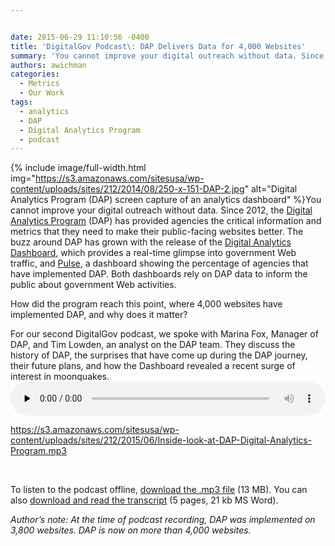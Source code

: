 ```yaml
---


date: 2015-06-29 11:10:56 -0400
title: 'DigitalGov Podcast\: DAP Delivers Data for 4,000 Websites'
summary: 'You cannot improve your digital outreach without data. Since 2012, the Digital Analytics Program (DAP) has provided agencies the critical information and metrics that they need to make their public-facing websites better. The buzz around DAP has grown with the release of the'
authors: awichman
categories:
  - Metrics
  - Our Work
tags:
  - analytics
  - DAP
  - Digital Analytics Program
  - podcast
---
```



{% include image/full-width.html img="https://s3.amazonaws.com/sitesusa/wp-content/uploads/sites/212/2014/08/250-x-151-DAP-2.jpg" alt="Digital Analytics Program (DAP) screen capture of an analytics dashboard" %}You cannot improve your digital outreach without data. Since 2012, the [Digital Analytics Program](https://www.WHATEVER/services/dap/) (DAP) has provided agencies the critical information and metrics that they need to make their public-facing websites better. The buzz around DAP has grown with the release of the [Digital Analytics Dashboard](https://www.WHATEVER/2015/03/19/turning-government-data-into-better-public-service/), which provides a real-time glimpse into government Web traffic, and [Pulse](https://www.WHATEVER/2015/06/03/taking-the-pulse-of-the-federal-governments-web-presence/), a dashboard showing the percentage of agencies that have implemented DAP. Both dashboards rely on DAP data to inform the public about government Web activities.

How did the program reach this point, where 4,000 websites have implemented DAP, and why does it matter?

For our second DigitalGov podcast, we spoke with Marina Fox, Manager of DAP, and Tim Lowden, an analyst on the DAP team. They discuss the history of DAP, the surprises that have come up during the DAP journey, their future plans, and how the Dashboard revealed a recent surge of interest in moonquakes.<audio class="wp-audio-shortcode" id="audio-280092-2" preload="none" style="width: 100%;" controls="controls"><source type="audio/mpeg" src="https://s3.amazonaws.com/sitesusa/wp-content/uploads/sites/212/2015/06/Inside-look-at-DAP-Digital-Analytics-Program.mp3?_=2" />

<https://s3.amazonaws.com/sitesusa/wp-content/uploads/sites/212/2015/06/Inside-look-at-DAP-Digital-Analytics-Program.mp3></audio> 

&nbsp;

To listen to the podcast offline, [download the .mp3 file](https://s3.amazonaws.com/sitesusa/wp-content/uploads/sites/212/2015/06/Inside-look-at-DAP-Digital-Analytics-Program.mp3 "Listen to An Inside look at the Digital Analytics Program") (13 MB). You can also [download and read the transcript](https://s3.amazonaws.com/sitesusa/wp-content/uploads/sites/212/2015/06/Podcast-Transcript-Inside-look-at-the-Digital-Analytics-Program-DAP.docx) (5 pages, 21 kb MS Word).

_Author&#8217;s note: At the time of podcast recording, DAP was implemented on 3,800 websites. DAP is now on more than 4,000 websites._